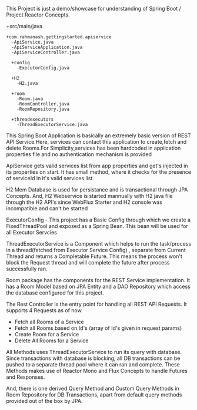 This Project is just a demo/showcase for understanding of Spring Boot / Project Reactor  Concepts.

+src/main/java

    +com.rahmanash.gettingstarted.apiservice
      -ApiService.java
      -ApiServiceApplication.java
      -ApiServiceController.java
      
      +config
        -ExecutorConfig.java
       
      +H2
        -H2.java
        
      +room
        -Room.java
        -RoomController.java
        -RoomRepository.java
        
      +threadexecutors
        -ThreadExecutorService.java
        
        
This Spring Boot Application is basically an extremely basic version of REST API Service.Here, services can contact this application to create,fetch and delete Rooms.For Simplicity,services has been hardcoded in application properties file and no authentication mechanism is provided

ApiService gets valid services list from app properties and get's injected in its properties on start. It has small method, where it checks for the presence of serviceId in it's valid services list.

H2 Mem Database is used for persistance and is transactional through JPA Concepts. And, H2 Webservice is started mannually  with H2 java file through the H2 API's since WebFlux Starter and H2 console was incompatible and can't be started

ExecutorConfig - This project has a Basic Config through which we create a FixedThreadPool and exposed as a Spring Bean. This bean will be used for all Executor Servcies

ThreadExecutorService is a Component  which  helps to run the task/process in a thread(fetched from Executor Service Config) , separate from Current Thread and returns a Completable Future. This means the process won't block the Request thread and will complete the future after process successfully ran.

Room package has the components for the REST Service implementation. It has a Room Model based on JPA Entity and a DAO Repository which access the database configured for this project. 

The Rest Controller is the entry point for handling all REST API Requests. It supports 4 Requests as of now.
  - Fetch all Rooms of a Service
  - Fetch all Rooms based on Id's (array of Id's given in request params)
  - Create Room for a Service
  - Delete All Rooms for a Service

All Methods uses ThreadExecutorService to run its query with database. Since transactions with database is blocking, all DB transactions can be pushed to a separate thread pool where it can ran and complete. These Methods makes use of Reactor Mono and Flux Concepts to handle Futures and Responses.

And, there is one derived Query Method and Custom Query Methods in Room Repository for DB Transactions, apart from default query methods provided out of the box by JPA.

